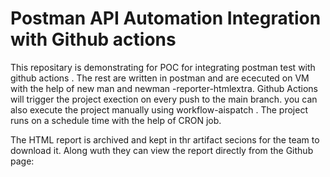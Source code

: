 # Postman API Automation Integration with Github actions #

This repositary is demonstrating  for POC for integrating postman test with github actions .
The rest are written in postman and are ececuted on VM with the help of new man and  newman -reporter-htmlextra.
Github Actions will trigger the project exection on every push to the main branch. you can also execute the project manually using workflow-aispatch . 
The project runs on a schedule time with the help of CRON job.

The HTML report is archived and kept in thr artifact secions for the team to download it. Along wuth they can view the report directly from the Github page:
